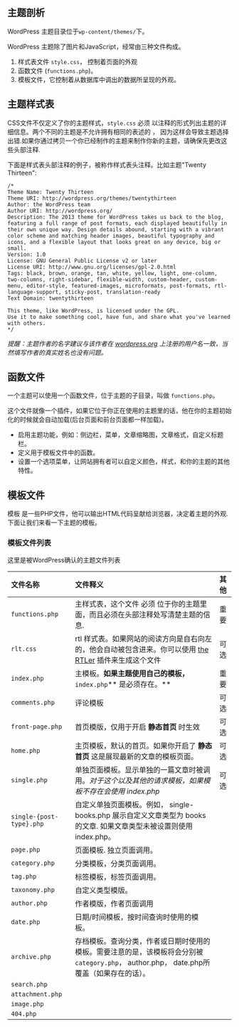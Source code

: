 ## 主题剖析

WordPress 主题目录位于`wp-content/themes/`下。

WordPress 主题除了图片和JavaScript，经常由三种文件构成。

1. 样式表文件 `style.css`， 控制着页面的外观
2. 函数文件 \(`functions.php`\)。
3. 模板文件，它控制着从数据库中调出的数据所呈现的外观。

## 主题样式表

CSS文件不仅定义了你的主题样式，`style.css` 必须 以注释的形式列出主题的详细信息。两个不同的主题是不允许拥有相同的表述的 ， 因为这样会导致主题选择出错.如果你通过拷贝一个你已经制作的主题来制作你新的主题，请确保先更改这些头部注释.

下面是样式表头部注释的例子，被称作样式表头注释。比如主题"Twenty Thirteen":

```
/*
Theme Name: Twenty Thirteen
Theme URI: http://wordpress.org/themes/twentythirteen
Author: the WordPress team
Author URI: http://wordpress.org/
Description: The 2013 theme for WordPress takes us back to the blog, featuring a full range of post formats, each displayed beautifully in their own unique way. Design details abound, starting with a vibrant color scheme and matching header images, beautiful typography and icons, and a flexible layout that looks great on any device, big or small.
Version: 1.0
License: GNU General Public License v2 or later
License URI: http://www.gnu.org/licenses/gpl-2.0.html
Tags: black, brown, orange, tan, white, yellow, light, one-column, two-columns, right-sidebar, flexible-width, custom-header, custom-menu, editor-style, featured-images, microformats, post-formats, rtl-language-support, sticky-post, translation-ready
Text Domain: twentythirteen

This theme, like WordPress, is licensed under the GPL.
Use it to make something cool, have fun, and share what you've learned with others.
*/
```

_提醒：主题作者的名字建议与该作者在 _[_wordpress.org_](wordpress.org)_ 上注册的用户名一致，当然填写作者的真实姓名也没有问题。_

## 函数文件

一个主题可以使用一个函数文件，位于主题的子目录，叫做 `functions.php`。

这个文件就像一个插件，如果它位于你正在使用的主题里的话，他在你的主题初始化的时候就会自动加载\(后台页面和前台页面都一样加载\)。

* 启用主题功能，例如：侧边栏，菜单，文章缩略图，文章格式，自定义标题栏。
* 定义用于模板文件中的函数。
* 设置一个选项菜单，让网站拥有者可以自定义颜色，样式，和你的主题的其他特性。

## 模板文件

模板 是一些PHP文件，他可以输出HTML代码呈献给浏览器，决定着主题的外观.下面让我们来看一下主题的模板。

### 模板文件列表

这里是被WordPress确认的主题文件列表

| 文件名称 | 文件释义 | 其他 |
| :--- | :--- | :--- |
| `functions.php` | 主样式表，这个文件 必须 位于你的主题里面，而且必须在头部注释处写清楚主题的信息. | 重要 |
| `rlt.css` | rtl 样式表。如果网站的阅读方向是自右向左的，他会自动被包含进来。你可以使用 [the RTLer](https://wordpress.org/plugins/rtler) 插件来生成这个文件 | 可选 |
| `index.php` | 主模板。**如果主题使用自己的模板，**`index.php`** 是必须存在。** | 重要 |
| `comments.php` | 评论模板 | 可选 |
| `front-page.php` | 首页模版，仅用于开启 **静态首页** 时生效 | 可选 |
| `home.php` | 主页模板，默认的首页。如果你开启了 **静态首页** 这是展现最新的文章的模板页面。 | 可选 |
| `single.php` | 单独页面模板。显示单独的一篇文章时被调用。_对于这个以及其他的请求模板，如果模板不存在会使用 index.php_ | 可选 |
| `single-{post-type}.php` | 自定义单独页面模板。例如， single-books.php 展示自定义文章类型为 books的文章. 如果文章类型未被设置则使用index.php。 |  |
| `page.php` | 页面模板. 独立页面调用。 |  |
| `category.php` | 分类模板，分类页面调用。 |  |
| `tag.php` | 标签模板，标签页面调用。 |  |
| `taxonomy.php` | 自定义类型模版。 |  |
| `author.php` | 作者模版，作者页面调用 |  |
| `date.php` | 日期/时间模板，按时间查询时使用的模板。 |  |
| `archive.php` | 存档模板。查询分类，作者或日期时使用的模板。需要注意的是，该模板将会分别被`category.php`， author.php， date.php所覆盖（如果存在的话）。 |  |
| `search.php` |  |  |
| `attachment.php` |  |  |
| `image.php` |  |  |
| `404.php` |  |  |



